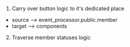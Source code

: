 






1. Carry over button logic to it's dedicated place
- source --> event_processor.public.member
- target --> components


2. Traverse member statuses logic